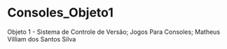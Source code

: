 # Consoles_Objeto1
Objeto 1 - Sistema de Controle de Versão; Jogos Para Consoles; Matheus Villiam dos Santos Silva
